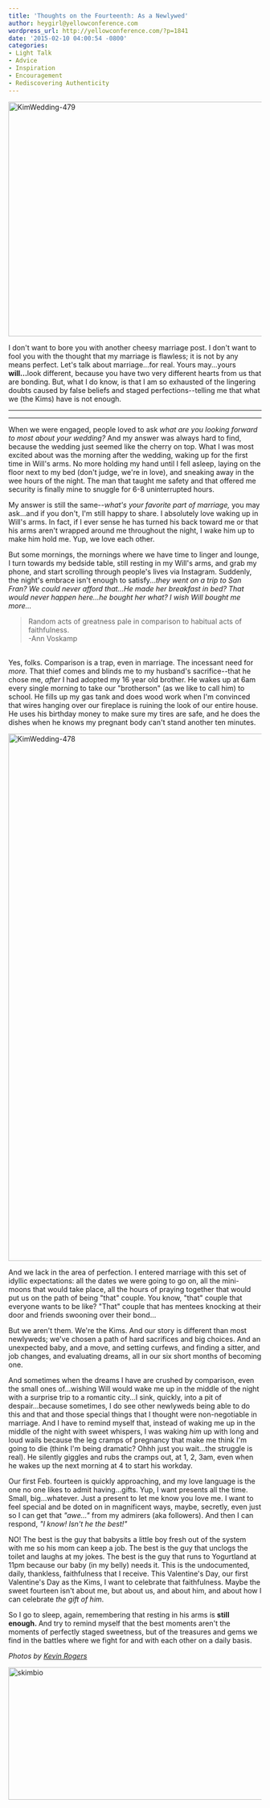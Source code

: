 ```yaml
---
title: 'Thoughts on the Fourteenth: As a Newlywed'
author: heygirl@yellowconference.com
wordpress_url: http://yellowconference.com/?p=1841
date: '2015-02-10 04:00:54 -0800'
categories:
- Light Talk
- Advice
- Inspiration
- Encouragement
- Rediscovering Authenticity
---
```

<p><a href="http://yellowconference.com/wp-content/uploads/2015/02/KimWedding-479.jpg"><img class=" size-full wp-image-1901 aligncenter" src="http://yellowconference.com/wp-content/uploads/2015/02/KimWedding-479.jpg" alt="KimWedding-479" width="700" height="467" /></a></p>
<p>I don't want to bore you with another cheesy marriage post. I don't want to fool you with the thought that my marriage is flawless; it is not by any means perfect. Let's talk about marriage...for real. Yours may...yours <strong>will...</strong>look different, because you have two very different hearts from us that are bonding. But, what I do know, is that I am so exhausted of the lingering doubts caused by false beliefs and staged perfections--telling me that what we (the Kims) have is not enough.</p>
<hr />
<hr />
<p>When we were engaged, people loved to ask&nbsp;<em>what are you looking forward to most about your wedding?&nbsp;</em>And my answer was always hard to find, because the wedding just seemed like the cherry on top. What I was most excited about was the morning after the wedding, waking up for the first time in Will's arms. No more holding my hand until I fell asleep, laying on the floor next to my bed (don't judge, we're in love), and sneaking away in the wee hours of the night. The man that taught me safety and that offered me security is finally mine to snuggle for 6-8 uninterrupted hours.</p>
<p>My answer is still the same--<em>what's your&nbsp;favorite part of marriage,</em> you may ask...and if you don't, I'm still happy to share. I absolutely love waking up in Will's arms. In fact, if I ever sense he has turned his back toward me or that his arms aren't wrapped around me throughout the night, I wake him up to make him hold me. Yup, we love each other.</p>
<p>But some mornings, the mornings where we have time to linger and lounge, I turn towards my bedside table, still resting in my Will's arms, and grab my phone, and start scrolling through people's lives via Instagram. Suddenly, the night's embrace isn't enough to satisfy...<em>they went on a trip to San Fran? We could never afford that...He made her breakfast in bed? That would never happen here...he bought her what? I wish Will bought me more...</em></p>
<blockquote><p>Random acts of greatness pale in comparison to habitual acts of faithfulness.<br />
-Ann Voskamp</blockquote><br />
Yes, folks. Comparison is a trap, even in marriage. The incessant need for <em>more.&nbsp;</em>That thief comes and blinds me to my husband's sacrifice--that he chose me, <em>after&nbsp;</em>I had adopted my 16 year old brother. He wakes up at 6am every single morning to take our "brotherson" (as we like to call him) to school. He fills up my gas tank and does wood work when I'm convinced that wires hanging over our fireplace is ruining the look of our entire house. He uses his birthday money to make sure my tires are safe, and he does the dishes when he knows my pregnant body can't stand another ten minutes.</p>
<p><a href="http://yellowconference.com/wp-content/uploads/2015/02/KimWedding-478.jpg"><img class=" size-full wp-image-1902 aligncenter" src="http://yellowconference.com/wp-content/uploads/2015/02/KimWedding-478.jpg" alt="KimWedding-478" width="700" height="1050" /></a></p>
<p>And we lack in the area of perfection. I entered marriage with this set of idyllic expectations: all the dates we were going to go on, all the mini-moons that would take place, all the hours of praying together that would put us on the path of being "that" couple. You know, "that" couple that everyone wants to be like? "That" couple that has mentees knocking at their door and friends swooning over their bond...</p>
<p>But we aren't them. We're the Kims. And our story is different than most newlyweds; we've chosen a path of hard sacrifices and big choices. And an unexpected baby, and a move, and setting curfews, and finding a sitter, and job changes, and evaluating dreams, all in our six short months of becoming one.</p>
<p>And sometimes when the dreams I have are crushed by comparison, even the small ones of...wishing Will would wake me up in the middle of the night with a surprise trip to a romantic city...I sink, quickly, into a pit of despair...because sometimes, I do see other newlyweds being able to do this and that and those special things that I thought were non-negotiable in marriage. And I have to remind myself that, instead of waking me up in the middle of the night with sweet whispers, I was waking <em>him</em> up with long and loud wails because the leg cramps of pregnancy that make me think I'm going to die (think I'm being dramatic? Ohhh just you wait...the struggle is real). He silently giggles and rubs the cramps out, at 1, 2, 3am, even when he wakes up the next morning at 4 to start his workday.</p>
<p>Our first Feb. fourteen is quickly approaching, and my love language is the one no one likes to admit having...gifts. Yup, I want presents all the time. Small, big...whatever. Just a present to let me know you love me. I want to feel special and be doted on in magnificent ways, maybe, secretly, even just so I can get that <em>"awe..."</em> from my admirers (aka followers). And then I can respond,&nbsp;<em>"I know! Isn't he the best!"&nbsp;</em></p>
<p>NO! The best is the guy that babysits a little boy fresh out of the system with me so his mom can keep a job. The best is the guy that unclogs the toilet and laughs at my jokes. The best is the guy that runs to Yogurtland at 11pm because our baby (in my belly) needs it. This is the undocumented, daily, thankless, faithfulness that I receive.&nbsp;This Valentine's Day, our first Valentine's Day as the Kims, I want to celebrate that&nbsp;faithfulness. Maybe the sweet fourteen isn't about me, but about us, and about him, and about how I can celebrate <em>the gift of him</em>.</p>
<p>So I go to sleep, again, remembering that resting in his arms is&nbsp;<strong>still enough.&nbsp;</strong>And try to remind myself that the best moments aren't the moments of perfectly staged sweetness, but of the treasures and gems we find in the battles where we fight for and with each other on a daily basis.</p>
<p><em>Photos by <a href="http://www.kevinrogersphoto.com/" target="_blank">Kevin Rogers</a></em></p>
<p><a href="http://lettersfromamister.tumblr.com/" target="_blank"><img class=" size-full wp-image-1966 aligncenter" src="http://yellowconference.com/wp-content/uploads/2015/02/skimbio1.jpg" alt="skimbio" width="700" height="264" /></a></p>
<p>&nbsp;</p>
<p>&nbsp;</p>
<p>&nbsp;</p>
<p>&nbsp;</p>
